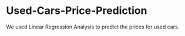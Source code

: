 # Used-Cars-Price-Prediction
We used Linear Regression Analysis to predict the prices for used cars.
